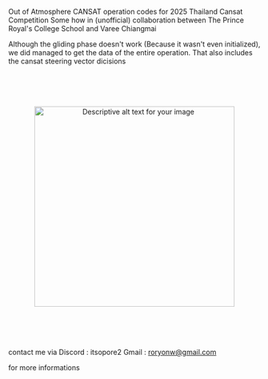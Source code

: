 Out of Atmosphere CANSAT operation codes for 2025 Thailand Cansat Competition
Some how in (unofficial) collaboration between The Prince Royal's College School and Varee Chiangmai

Although the gliding phase doesn't work (Because it wasn't even initialized), we did managed to get the data of the entire operation. 
That also includes the cansat steering vector dicisions



<br>
<br>
<br>
<br>


<div align="center">
  <img src="https://github.com/user-attachments/assets/a015383d-f600-4d13-bb96-537ffb7df3fe" alt="Descriptive alt text for your image" width="400">
</div>

<br>
<br>
<br>
<br>















contact me via
Discord : itsopore2
Gmail : roryonw@gmail.com 

for more informations

